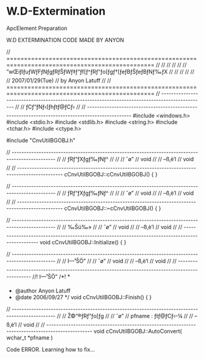 # W.D-Extermination
ApcElement Preparation

W.D EXTERMINATION CODE MADE BY ANYON

// ================================================================================================
//
//
//
//
//
//	”wŒiƒIƒuƒWƒFƒNƒgƒRƒŠƒWƒ‡ƒ“ƒf[ƒ^ƒRƒ“ƒo[ƒgƒ†[ƒeƒBƒŠƒeƒBƒNƒ‰ƒX
//
//
//
//
//
//	2007/01/29(Tue)
//	by Anyon Latuff
//
// ================================================================================================
// ------------------------------------------------------------------------------------------------
//
//	ƒCƒ“ƒNƒ‹[ƒhƒtƒ@ƒCƒ‹
//
// ------------------------------------------------------------------------------------------------
#include <windows.h>
#include <stdio.h>
#include <stdlib.h>
#include <string.h>
#include <tchar.h>
#include <ctype.h>

#include "CnvUtilBGOBJ.h"



// ------------------------------------------------------------------------------------------------
//
//	ƒRƒ“ƒXƒgƒ‰ƒNƒ^
//
//
//	ˆø”
//		void
//
//	–ß‚è’l
//		void
//
// ------------------------------------------------------------------------------------------------
cCnvUtilBGOBJ::cCnvUtilBGOBJ()
{
}

// ------------------------------------------------------------------------------------------------
//
//	ƒRƒ“ƒXƒgƒ‰ƒNƒ^
//
//
//	ˆø”
//		void
//
//	–ß‚è’l
//		void
//
// ------------------------------------------------------------------------------------------------
cCnvUtilBGOBJ::~cCnvUtilBGOBJ()
{
}

// ------------------------------------------------------------------------------------------------
//
//	‰Šú‰»
//
//	ˆø”
//		void
//
//	–ß‚è’l
//		void
//
// ------------------------------------------------------------------------------------------------
void cCnvUtilBGOBJ::Initialize()
{
}

// ------------------------------------------------------------------------------------------------
//
//	I—¹ŠÖ”
//
//	ˆø”
//		void
//
//	–ß‚è’l
//		void
//
// ------------------------------------------------------------------------------------------------
//!	I—¹ŠÖ”
/*!
 *
 *  @author		Anyon Latuff
 *  @date		2006/09/27
 */
void cCnvUtilBGOBJ::Finish()
{
}

// ------------------------------------------------------------------------------------------------
//
//	Ž©“®ƒRƒ“ƒo[ƒg
//
//	ˆø”
//		pfname			: ƒtƒ@ƒCƒ‹–¼
//
//	–ß‚è’l
//		void
//
// ------------------------------------------------------------------------------------------------
void cCnvUtilBGOBJ::AutoConvert( wchar_t *pfname )

Code ERROR.
Learning how to fix...
